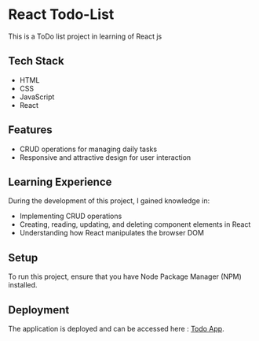 # React Todo-List

This is a ToDo list project in learning of React js

## Tech Stack

- HTML
- CSS
- JavaScript
- React

## Features

- CRUD operations for managing daily tasks
- Responsive and attractive design for user interaction

## Learning Experience

During the development of this project, I gained knowledge in:

- Implementing CRUD operations
- Creating, reading, updating, and deleting component elements in React
- Understanding how React manipulates the browser DOM

## Setup

To run this project, ensure that you have Node Package Manager (NPM) installed.

## Deployment

The application is deployed and can be accessed here : [Todo App](https://todo-lizt.netlify.app/).
